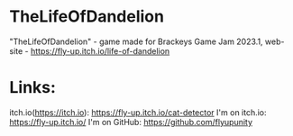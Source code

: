 # TheLifeOfDandelion
"TheLifeOfDandelion" - game made for Brackeys Game Jam 2023.1, web-site - https://fly-up.itch.io/life-of-dandelion

# Links:
itch.io(https://itch.io): https://fly-up.itch.io/cat-detector
I'm on itch.io: https://fly-up.itch.io/
I'm on GitHub: https://github.com/flyupunity
